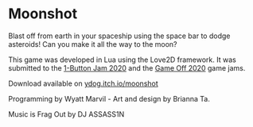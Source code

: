# Moonshot

Blast off from earth in your spaceship using the space bar to dodge asteroids! Can you make it all the way to the moon?

This game was developed in Lua using the Love2D framework. It was submitted to the [1-Button Jam 2020](https://itch.io/jam/1-button-jam-2020 "1-Button Jam 2020") and the [Game Off 2020](https://itch.io/jam/game-off-2020 "Game Off 2020") game jams.

Download available on [ydog.itch.io/moonshot](https://ydog.itch.io/moonshot "Moonshot store page")

Programming by Wyatt Marvil - Art and design by Brianna Ta.

Music is Frag Out by DJ ASSASS1N
